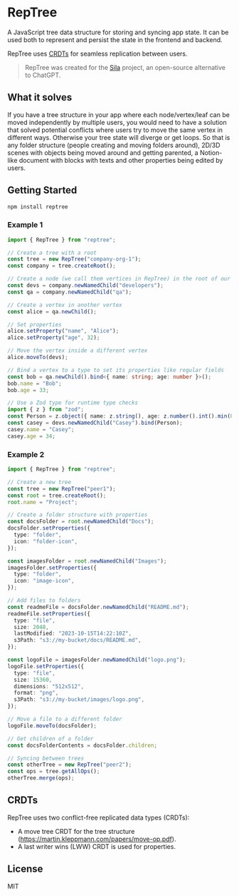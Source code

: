 # RepTree

A JavaScript tree data structure for storing and syncing app state. It can be used both to represent and persist the state in the frontend and backend.

RepTree uses [CRDTs](https://crdt.tech/) for seamless replication between users.

> RepTree was created for the [Sila](https://github.com/silaorg/sila) project, an open-source alternative to ChatGPT.

## What it solves

If you have a tree structure in your app where each node/vertex/leaf can be moved independently by multiple users, you would need to have a solution that solved potential conflicts where users try to move the same vertex in different ways. Otherwise your tree state will diverge or get loops. So that is any folder structure (people creating and moving folders around), 2D/3D scenes with objects being moved around and getting parented, a Notion-like document with blocks with texts and other properties being edited by users.

## Getting Started

```bash
npm install reptree
```

### Example 1 
```ts
import { RepTree } from "reptree";

// Create a tree with a root
const tree = new RepTree("company-org-1");
const company = tree.createRoot();

// Create a node (we call them vertices in RepTree) in the root of our new tree
const devs = company.newNamedChild("developers");
const qa = company.newNamedChild("qa");

// Create a vertex in another vertex
const alice = qa.newChild();

// Set properties
alice.setProperty("name", "Alice");
alice.setProperty("age", 32);

// Move the vertex inside a different vertex
alice.moveTo(devs);

// Bind a vertex to a type to set its properties like regular fields
const bob = qa.newChild().bind<{ name: string; age: number }>();
bob.name = "Bob";
bob.age = 33;

// Use a Zod type for runtime type checks
import { z } from "zod";
const Person = z.object({ name: z.string(), age: z.number().int().min(0) });
const casey = devs.newNamedChild("Casey").bind(Person);
casey.name = "Casey";
casey.age = 34;
```

### Example 2

```typescript
import { RepTree } from "reptree";

// Create a new tree
const tree = new RepTree("peer1");
const root = tree.createRoot();
root.name = "Project";

// Create a folder structure with properties
const docsFolder = root.newNamedChild("Docs");
docsFolder.setProperties({
  type: "folder",
  icon: "folder-icon",
});

const imagesFolder = root.newNamedChild("Images");
imagesFolder.setProperties({
  type: "folder",
  icon: "image-icon",
});

// Add files to folders
const readmeFile = docsFolder.newNamedChild("README.md");
readmeFile.setProperties({
  type: "file",
  size: 2048,
  lastModified: "2023-10-15T14:22:10Z",
  s3Path: "s3://my-bucket/docs/README.md",
});

const logoFile = imagesFolder.newNamedChild("logo.png");
logoFile.setProperties({
  type: "file",
  size: 15360,
  dimensions: "512x512",
  format: "png",
  s3Path: "s3://my-bucket/images/logo.png",
});

// Move a file to a different folder
logoFile.moveTo(docsFolder);

// Get children of a folder
const docsFolderContents = docsFolder.children;

// Syncing between trees
const otherTree = new RepTree("peer2");
const ops = tree.getAllOps();
otherTree.merge(ops);
```

## CRDTs

RepTree uses two conflict-free replicated data types (CRDTs):

- A move tree CRDT for the tree structure (https://martin.kleppmann.com/papers/move-op.pdf).
- A last writer wins (LWW) CRDT is used for properties.

## License

MIT
